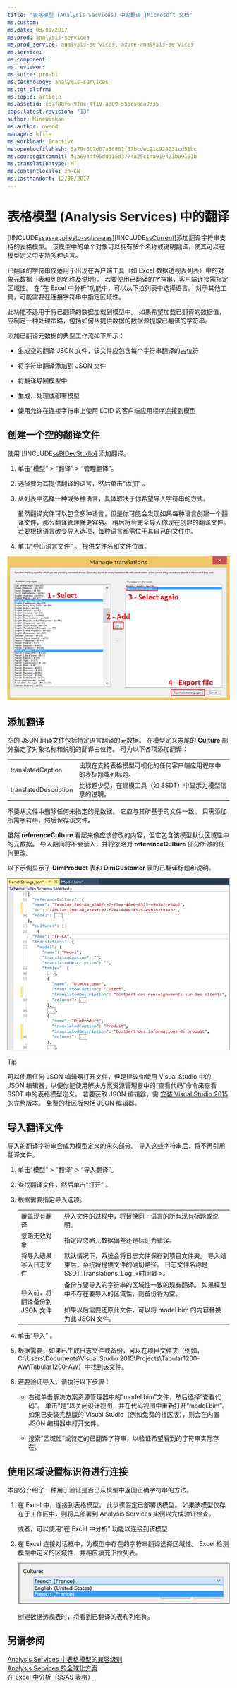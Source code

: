 ```yaml
---
title: "表格模型 (Analysis Services) 中的翻译 |Microsoft 文档"
ms.custom: 
ms.date: 03/01/2017
ms.prod: analysis-services
ms.prod_service: analysis-services, azure-analysis-services
ms.service: 
ms.component: 
ms.reviewer: 
ms.suite: pro-bi
ms.technology: analysis-services
ms.tgt_pltfrm: 
ms.topic: article
ms.assetid: e67f88f5-9f0c-4f19-ab09-558c56ca9335
caps.latest.revision: "13"
author: Minewiskan
ms.author: owend
manager: kfile
ms.workload: Inactive
ms.openlocfilehash: 5a79c607d07a50861f87bcdec21c928231cd51bc
ms.sourcegitcommit: f1a6944f95dd015d3774a25c14a919421b09151b
ms.translationtype: MT
ms.contentlocale: zh-CN
ms.lasthandoff: 12/08/2017
---
```

# <a name="translations-in-tabular-models-analysis-services"></a>表格模型 (Analysis Services) 中的翻译
[!INCLUDE[ssas-appliesto-sqlas-aas](../../includes/ssas-appliesto-sqlas-aas.md)][!INCLUDE[ssCurrent](../../includes/sscurrent-md.md)]添加翻译字符串支持的表格模型。 该模型中的单个对象可以拥有多个名称或说明翻译，使其可以在模型定义中支持多种语言。  
  
 已翻译的字符串仅适用于出现在客户端工具（如 Excel 数据透视表列表）中的对象元数据（表和列的名称及说明）。  若要使用已翻译的字符串，客户端连接需指定区域性。 在“在 Excel 中分析”功能中，可以从下拉列表中选择语言。 对于其他工具，可能需要在连接字符串中指定区域性。  
  
 此功能不适用于将已翻译的数据加载到模型中。 如果希望加载已翻译的数据值，应制定一种处理策略，包括如何从提供数据的数据源提取已翻译的字符串。  
  
 添加已翻译元数据的典型工作流如下所示：  
  
-   生成空的翻译 JSON 文件，该文件应包含每个字符串翻译的占位符  
  
-   将字符串翻译添加到 JSON 文件  
  
-   将翻译导回模型中  
  
-   生成、处理或部署模型  
  
-   使用允许在连接字符串上使用 LCID 的客户端应用程序连接到模型  
  
## <a name="create-an-empty-translation-file"></a>创建一个空的翻译文件  
 使用 [!INCLUDE[ssBIDevStudio](../../includes/ssbidevstudio-md.md)] 添加翻译。  
  
1.  单击“模型” > “翻译” > “管理翻译”。  
  
2.  选择要为其提供翻译的语言，然后单击“添加” 。  
  
3.  从列表中选择一种或多种语言，具体取决于你希望导入字符串的方式。  
  
     虽然翻译文件可以包含多种语言，但是你可能会发现如果每种语言创建一个翻译文件，那么翻译管理就更容易。 稍后将会完全导入你现在创建的翻译文件。 若要根据语言改变导入选项，每种语言都需位于其自己的文件中。  
  
4.  单击“导出语言文件” 。  提供文件名和文件位置。  
  
 ![ssas-表格-转换-导出](../../analysis-services/tabular-models/media/ssas-tabular-translate-export.png "ssas-表格-转换-导出")  
  
## <a name="add-translations"></a>添加翻译  
 空的 JSON 翻译文件包括特定语言翻译的元数据。 在模型定义末尾的 **Culture** 部分指定了对象名称和说明的翻译占位符。 可为以下各项添加翻译：  
  
|||  
|-|-|  
|translatedCaption|出现在支持表格模型可视化的任何客户端应用程序中的表标题或列标题。|  
|translatedDescription|比标题少见，在建模工具（如 SSDT）中显示为模型信息的说明。|  
  
 不要从文件中删除任何未指定的元数据。  它应与其所基于的文件一致。 只需添加所需字符串，然后保存该文件。  
  
 虽然  **referenceCulture** 看起来像应该修改的内容，但它包含该模型默认区域性中的元数据。 导入期间将不会读入，并将忽略对 **referenceCulture** 部分所做的任何更改。  
  
 以下示例显示了 **DimProduct** 表和 **DimCustomer** 表的已翻译标题和说明。  
  
 ![ssas-表格-转换-json](../../analysis-services/tabular-models/media/ssas-tabular-translate-json.png "ssas-表格-转换-json")  
  
> [!TIP]  
>  可以使用任何 JSON 编辑器打开文件，但是建议你使用 Visual Studio 中的 JSON 编辑器，以便你能使用解决方案资源管理器中的“查看代码”命令来查看 SSDT 中的表格模型定义。 若要获取 JSON 编辑器，需 [安装 Visual Studio 2015 的完整版本](https://www.visualstudio.com/en-us/downloads/download-visual-studio-vs.aspx)。 免费的社区版包括 JSON 编辑器。  
  
## <a name="import-a-translation-file"></a>导入翻译文件  
 导入的翻译字符串会成为模型定义的永久部分。 导入这些字符串后，将不再引用翻译文件。  
  
1.  单击“模型” > “翻译” > “导入翻译”。  
  
2.  查找翻译文件，然后单击“打开” 。  
  
3.  根据需要指定导入选项。  
  
    |||  
    |-|-|  
    |覆盖现有翻译|导入文件的过程中，将替换同一语言的所有现有标题或说明。|  
    |忽略无效对象|指定应忽略元数据偏差还是标记为错误。|  
    |将导入结果写入日志文件|默认情况下，系统会将日志文件保存到项目文件夹。 导入结束后，系统将提供文件的确切路径。 日志文件名称是 SSDT_Translations_Log_\<时间戳 >。|  
    |导入前，将翻译备份到 JSON 文件|备份与要导入的字符串的区域性一致的现有翻译。  如果模型中不存在要导入的区域性，则备份将为空。<br /><br /> 如果以后需要还原此文件，可以将 model.bim 的内容替换为此 JSON 文件。|  
  
4.  单击“导入” 。  
  
5.  根据需要，如果已生成日志文件或备份，可以在项目文件夹（例如，C:\Users\Documents\Visual Studio 2015\Projects\Tabular1200-AW\Tabular1200-AW）中找到该文件。  
  
6.  若要验证导入，请执行以下步骤：  
  
    -   右键单击解决方案资源管理器中的“model.bim”文件，然后选择“查看代码”。 单击“是”以关闭设计视图，并在代码视图中重新打开“model.bim”。  如果已安装完整版的 Visual Studio（例如免费的社区版），则会在内置 JSON 编辑器中打开文件。  
  
    -   搜索“区域性”或特定的已翻译字符串，以验证希望看到的字符串实际存在。  
  
## <a name="connect-using-a-locale-identifier"></a>使用区域设置标识符进行连接  
 本部分介绍了一种用于验证是否已从模型中返回正确字符串的方法。  
  
1.  在 Excel 中，连接到表格模型。 此步骤假定已部署该模型。 如果该模型仅存在于工作区中，则将其部署到 Analysis Services 实例以完成验证检查。  
  
     或者，可以使用“在 Excel 中分析”  功能以连接到该模型  
  
2.  在 Excel 连接对话框中，为模型中存在的字符串翻译选择区域性。 Excel 检测模型中定义的区域性，并相应填充下拉列表。  
  
     ![ssas-表格的翻译的 excel](../../analysis-services/tabular-models/media/ssas-tabular-translations-excel.png "ssas-表格的翻译的 excel")  
  
     创建数据透视表时，将看到已翻译的表和列名称。  
  
## <a name="see-also"></a>另请参阅  
 [Analysis Services 中表格模型的兼容级别](../../analysis-services/tabular-models/compatibility-level-for-tabular-models-in-analysis-services.md)   
 [Analysis Services 的全球化方案](../../analysis-services/globalization-scenarios-for-analysis-services.md)   
 [在 Excel 中分析（SSAS 表格）](../../analysis-services/tabular-models/analyze-in-excel-ssas-tabular.md)  
  
  

